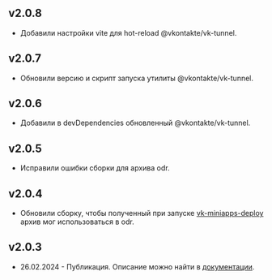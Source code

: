 ## v2.0.8

- Добавили настройки vite для hot-reload @vkontakte/vk-tunnel.

## v2.0.7

- Обновили версию и скрипт запуска утилиты @vkontakte/vk-tunnel.

## v2.0.6

- Добавили в devDependencies обновленный @vkontakte/vk-tunnel.

## v2.0.5

- Исправили ошибки сборки для архива odr.

## v2.0.4

- Обновили сборку, чтобы полученный при запуске [vk-miniapps-deploy](https://github.com/VKCOM/vk-miniapps-deploy) архив мог использоваться в odr.

## v2.0.3

- 26.02.2024 - Публикация. Описание можно найти в [документации](https://dev.vk.com/ru/mini-apps/getting-started/create-vk-mini-app).
